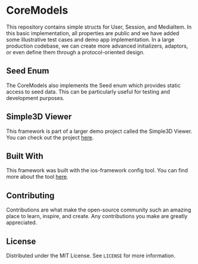 # CoreModels

This repository contains simple structs for User, Session, and MediaItem. In this basic implementation, all properties are public and we have added some illustrative test cases and demo app implementation. In a large production codebase, we can create more advanced initializers, adaptors, or even define them through a protocol-oriented design.

## Seed Enum

The CoreModels also implements the Seed enum which provides static access to seed data. This can be particularly useful for testing and development purposes.

## Simple3D Viewer

This framework is part of a larger demo project called the Simple3D Viewer. You can check out the project [here](https://github.com/hassanvfx/simple3DViewer).

## Built With

This framework was built with the ios-framework config tool. You can find more about the tool [here](https://github.com/hassanvfx/ios-framework).

## Contributing

Contributions are what make the open-source community such an amazing place to learn, inspire, and create. Any contributions you make are greatly appreciated.

## License

Distributed under the MIT License. See `LICENSE` for more information.
